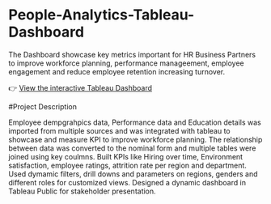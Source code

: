 # People-Analytics-Tableau-Dashboard
The Dashboard showcase key metrics important for HR Business Partners to improve workforce planning, performance manageement, employee engagement and reduce employee retention increasing turnover. 

👉 [View the interactive Tableau Dashboard](https://public.tableau.com/app/profile/shivani.kanodia/viz/PeopleAnalyticsDashboard_17259103232100/Dashboard2)

#Project Description

Employee dempgrahpics data, Performance data and Education details was imported from multiple sources and was integrated with tableau to showcase and measure KPI to improve workforce planning. 
The relationship between data was converted to the nominal form and multiple tables were joined using key coulmns. 
Built KPIs like Hiring over time, Environment satisfaction, employee ratings, attrition rate per region and department.
Used dymamic filters, drill downs and parameters on regions, genders and different roles for customized views. 
Designed a dynamic dashboard in Tableau Public for stakeholder presentation.
